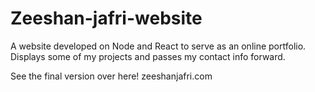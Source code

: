 # Zeeshan-jafri-website
A website developed on Node and React to serve as an online portfolio. Displays some of my projects and passes my contact info forward.

See the final version over here!
zeeshanjafri.com
